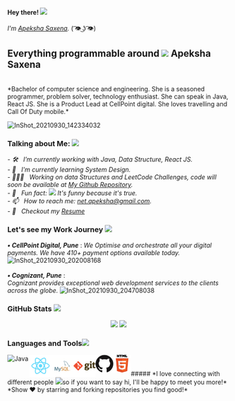<h4> Hey there! <img src="https://user-images.githubusercontent.com/28886101/135488255-403e3c02-1bdc-4582-b856-d18403ca647e.gif" width="30px"></h4>

*I'm [Apeksha Saxena](https://github.com/saxenaapeksha).* ( ͡👁️ ͜ʖ ͡👁️)

## Everything programmable around <img src="https://user-images.githubusercontent.com/28886101/135498712-19c780b1-a99f-4725-a42c-4f3a60532078.jpeg" width="70px"> Apeksha Saxena  
<br>
*Bachelor of computer science and engineering. She is a seasoned programmer, problem solver, technology enthusiast. She can speak in Java, React JS. She is a Product Lead at CellPoint digital. She loves travelling and Call Of Duty mobile.*

![InShot_20210930_142334032](https://user-images.githubusercontent.com/28886101/135451873-68cb968e-b53c-49b7-9b12-1e84e8e8666c.jpg)
<br>

### Talking about Me: <img src="https://user-images.githubusercontent.com/28886101/135500059-eaf6a670-5471-4344-a9b7-da38a5d916e1.jpg" width="50px">

*- 🛠 &nbsp; I’m currently working with Java, Data Structure, React JS. <br>*
*- 🚀 &nbsp; I'm currently learning System Design.<br>*
*- 👨🏻‍💻 &nbsp; Working on data Structures and LeetCode Challenges, code will soon be available at [My Github Repository](https://github.com/saxenaapeksha/saxenaapeksha/edit/main/docs/index.md).<br>*
*- 👾 &nbsp; Fun fact: <img src="https://user-images.githubusercontent.com/28886101/135493599-6b2c0975-87a8-4aec-bf8c-a257d883767b.png" width="50px"> It's funny because it's true.<br>*
*- 📫 &nbsp; How to reach me: net.apeksha@gmail.com.<br>*
*- 📝 &nbsp; Checkout my [Resume](https://github.com/saxenaapeksha/saxenaapeksha/files/7261112/Apeksha.Resume.pdf)<br>*


### Let's see my Work Journey <img src="https://user-images.githubusercontent.com/28886101/135499236-eb842a05-d43d-4515-aad5-d0f1fc8b853d.jpg" width="50px">

***• CellPoint Digital, Pune*** : 
*We Optimise and orchestrate all your digital payments. We have 410+ payment options available today.*
![InShot_20210930_202008168](https://user-images.githubusercontent.com/28886101/135478979-4d2faa41-5ae3-4223-8002-41c610c4baf1.jpg)
<br>
<br>
***• Cognizant, Pune*** : 
<br>
*Cognizant provides exceptional web development services to the clients across the globe.*
![InShot_20210930_204708038](https://user-images.githubusercontent.com/28886101/135483843-7a31a93e-963a-4a32-bbf6-44be18d41fdb.jpg)


### GitHub Stats <img src="https://user-images.githubusercontent.com/28886101/135500682-6c57450e-26ac-490a-883b-f85b4f7cb3dd.png" width="50px">

<p align="center">
  <img src="https://github-readme-stats.vercel.app/api?username=saxenaapeksha&count_private=true&show_icons=true&theme=dracula&line_height=33">
  <img src="https://github-readme-stats.vercel.app/api/top-langs/?username=saxenaapeksha&count_private=true&hide=html,scss,,ejs&theme=dracula&line_height=10">
</p>

### Languages and Tools<img src="https://user-images.githubusercontent.com/28886101/135505767-cb1c3043-f997-4c07-b535-14ff21001bf2.jpeg" width="70px">
<img align="left" alt="Java" width="50px" src="https://user-images.githubusercontent.com/28886101/135459117-25364758-9dc2-4b44-9618-03dd839d91d0.gif" />
<img align="left" alt="React" width="50px" src="https://raw.githubusercontent.com/github/explore/80688e429a7d4ef2fca1e82350fe8e3517d3494d/topics/react/react.png" />
<img align="left" alt="MySQL" width="50px" src="https://raw.githubusercontent.com/github/explore/80688e429a7d4ef2fca1e82350fe8e3517d3494d/topics/mysql/mysql.png" />
<img align="left" alt="Git" width="50px" src="https://raw.githubusercontent.com/github/explore/80688e429a7d4ef2fca1e82350fe8e3517d3494d/topics/git/git.png" />
<img align="left" alt="GitHub" width="40px" src="https://raw.githubusercontent.com/github/explore/78df643247d429f6cc873026c0622819ad797942/topics/github/github.png" />
<img align="left" alt="HTML5" width="40px" src="https://raw.githubusercontent.com/github/explore/80688e429a7d4ef2fca1e82350fe8e3517d3494d/topics/html/html.png" />
<br>
<br>
##### *I love connecting with different people <img src="https://user-images.githubusercontent.com/28886101/135504015-d4a8d8d5-d3e7-4cc8-bf17-93085f047666.png" width="200px">so if you want to say hi, I'll be happy to meet you more!*
<br>
*Show ❤️ by starring and forking repositories you find good!*
